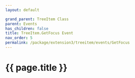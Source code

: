 ```yaml
---
layout: default

grand_parent: TreeItem Class
parent: Events
has_children: false
title: TreeItem.GetFocus Event
nav_order: 5
permalink: /package/extension3/treeitem/events/GetFocus
---
```

# {{ page.title }}
